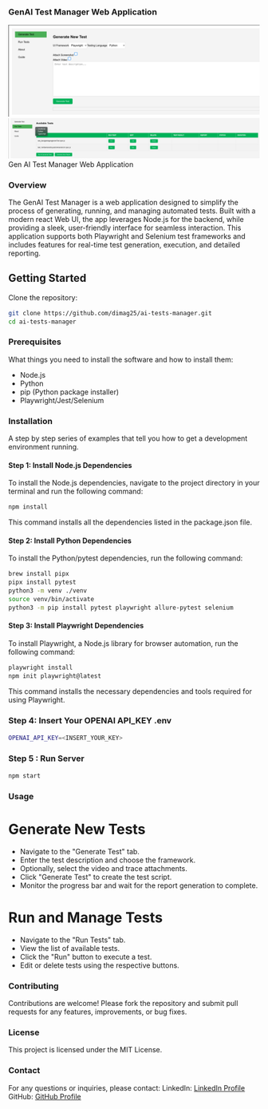 ### GenAI Test Manager Web Application
![alt text](image-1.png)
![alt text](image-2.png)
Gen AI Test Manager Web Application

### Overview
The GenAI Test Manager is a web application designed to simplify the process of generating, running, and managing automated tests. Built with a modern react Web UI, the app leverages Node.js for the backend, while providing a sleek, user-friendly interface for seamless interaction. This application supports both Playwright and Selenium test frameworks and includes features for real-time test generation, execution, and detailed reporting.

## Getting Started
Clone the repository:

```bash
git clone https://github.com/dimag25/ai-tests-manager.git
cd ai-tests-manager
```
### Prerequisites

What things you need to install the software and how to install them:

- Node.js
- Python
- pip (Python package installer)
- Playwright/Jest/Selenium

### Installation

A step by step series of examples that tell you how to get a development environment running.

#### Step 1: Install Node.js Dependencies

To install the Node.js dependencies, navigate to the project directory in your terminal and run the following command:

```bash
npm install
```
This command installs all the dependencies listed in the package.json file.

#### Step 2: Install Python Dependencies
To install the Python/pytest dependencies, run the following command:
```bash
brew install pipx
pipx install pytest
python3 -m venv ./venv
source venv/bin/activate
python3 -m pip install pytest playwright allure-pytest selenium
```

#### Step 3: Install Playwright Dependencies
To install Playwright, a Node.js library for browser automation, run the following command:
```bash
playwright install
npm init playwright@latest
```
This command installs the necessary dependencies and tools required for using Playwright.


### Step 4: Insert Your OPENAI API_KEY .env
```bash
OPENAI_API_KEY=<INSERT_YOUR_KEY>
```

### Step 5 : Run Server
```bash
npm start
```

### Usage
# Generate New Tests
- Navigate to the "Generate Test" tab.
- Enter the test description and choose the framework.
- Optionally, select the video and trace attachments.
- Click "Generate Test" to create the test script.
- Monitor the progress bar and wait for the report generation to complete.

# Run and Manage Tests
- Navigate to the "Run Tests" tab.
- View the list of available tests.
- Click the "Run" button to execute a test.
- Edit or delete tests using the respective buttons.

### Contributing
Contributions are welcome! Please fork the repository and submit pull requests for any features, improvements, or bug fixes.


### License
This project is licensed under the MIT License.


### Contact
For any questions or inquiries, please contact:
LinkedIn: [LinkedIn Profile](https://www.linkedin.com/in/dima-gurevich-7b184194/)
GitHub: [GitHub Profile](https://github.com/dimag25)
